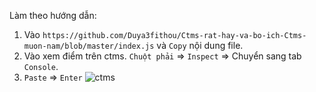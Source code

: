 Làm theo hướng dẫn:
1. Vào `https://github.com/Duya3fithou/Ctms-rat-hay-va-bo-ich-Ctms-muon-nam/blob/master/index.js` và `Copy` nội dung file.
2. Vào xem điểm trên ctms. `Chuột phải` => `Inspect` => Chuyển sang tab `Console`.
3. `Paste`  => `Enter`
![ctms](https://user-images.githubusercontent.com/44860282/155373268-2e430c9e-f2c9-491e-b9cf-9cc6f7943fc0.gif)

